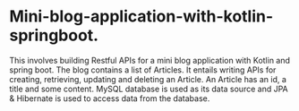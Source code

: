 # Mini-blog-application-with-kotlin-springboot.
This involves building Restful APIs for a mini blog application with Kotlin and spring boot.
The blog contains a list of Articles. It entails writing APIs for creating, retrieving, updating and deleting an Article.
An Article has an id, a title and some content.
MySQL database is used as its data source and JPA & Hibernate is used to access data from the database.

